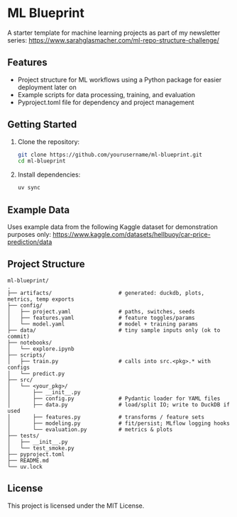 # ML Blueprint

A starter template for machine learning projects as part of my newsletter series: https://www.sarahglasmacher.com/ml-repo-structure-challenge/

## Features

- Project structure for ML workflows using a Python package for easier deployment later on
- Example scripts for data processing, training, and evaluation
- Pyproject.toml file for dependency and project management

## Getting Started

1. Clone the repository:
    ```bash
    git clone https://github.com/yourusername/ml-blueprint.git
    cd ml-blueprint
    ```

2. Install dependencies:
    ```bash
    uv sync
    ```

## Example Data
Uses example data from the following Kaggle dataset for demonstration purposes only:
https://www.kaggle.com/datasets/hellbuoy/car-price-prediction/data

## Project Structure

```
ml-blueprint/
.
├── artifacts/                     # generated: duckdb, plots, metrics, temp exports
├── config/
│   ├── project.yaml               # paths, switches, seeds
│   ├── features.yaml              # feature toggles/params
│   └── model.yaml                 # model + training params
├── data/                          # tiny sample inputs only (ok to commit)
├── notebooks/
│   └── explore.ipynb
├── scripts/
│   ├── train.py                   # calls into src.<pkg>.* with configs
│   └── predict.py
├── src/
│   └── <your_pkg>/
│       ├── __init__.py
│       ├── config.py              # Pydantic loader for YAML files
│       ├── data.py                # load/split IO; write to DuckDB if used
│       ├── features.py            # transforms / feature sets
│       ├── modeling.py            # fit/persist; MLflow logging hooks
│       └── evaluation.py          # metrics & plots
├── tests/
│   ├── __init__.py
│   └── test_smoke.py
├── pyproject.toml
├── README.md
└── uv.lock
```

## License

This project is licensed under the MIT License.